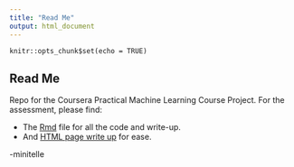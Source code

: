 ```yaml
---
title: "Read Me"
output: html_document
---
```


```{r setup, include=FALSE}
knitr::opts_chunk$set(echo = TRUE)
```

## Read Me
Repo for the Coursera Practical Machine Learning Course Project. For the assessment, please find: 
* The [Rmd](https://github.com/minitelle/ML/blob/master/ML-project.Rmd) file for all the code and write-up.
* And [HTML page write up](https://minitelle.github.io/ML/ML-project.html) for ease.

-minitelle